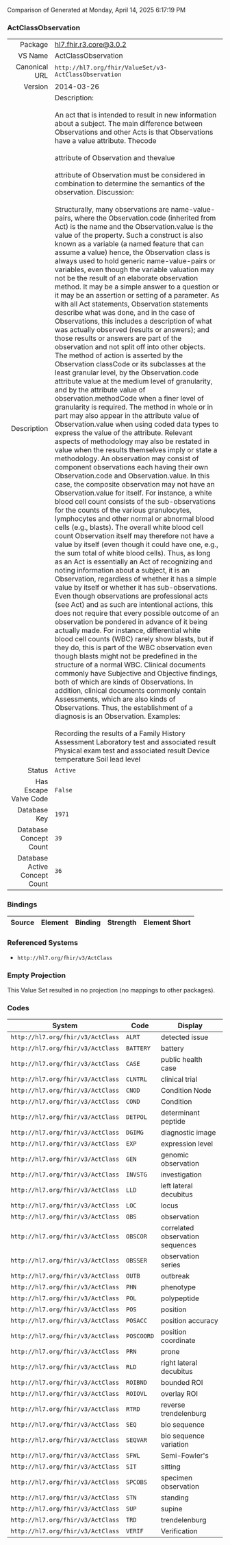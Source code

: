 Comparison of 
Generated at Monday, April 14, 2025 6:17:19 PM

### ActClassObservation

|      |     |
| ---: | --- |
| Package | hl7.fhir.r3.core@3.0.2 |
| VS Name | ActClassObservation |
| Canonical URL | `http://hl7.org/fhir/ValueSet/v3-ActClassObservation` |
| Version | 2014-03-26 |
| Description | Description:<br/><br/>An act that is intended to result in new information about a subject. The main difference between Observations and other Acts is that Observations have a value attribute. Thecode<br/><br/>attribute of Observation and thevalue<br/><br/>attribute of Observation must be considered in combination to determine the semantics of the observation.  Discussion:<br/><br/> Structurally, many observations are name-value-pairs, where the Observation.code (inherited from Act) is the name and the Observation.value is the value of the property. Such a construct is also known as a  variable (a named feature that can assume a value) hence, the Observation class is always used to hold generic name-value-pairs or variables, even though the variable valuation may not be the result of an elaborate observation method. It may be a simple answer to a question or it may be an assertion or setting of a parameter. As with all Act statements, Observation statements describe what was done, and in the case of Observations, this includes a description of what was actually observed (results or answers); and those results or answers are part of the observation and not split off into other objects. The method of action is asserted by the Observation classCode or its subclasses at the least granular level, by the Observation.code attribute value at the medium level of granularity, and by the attribute value of observation.methodCode when a finer level of granularity is required. The method in whole or in part may also appear in the attribute value of Observation.value when using coded data types to express the value of the attribute. Relevant aspects of methodology may also be restated in value when the results themselves imply or state a methodology. An observation may consist of component observations each having their own Observation.code and Observation.value. In this case, the composite observation may not have an Observation.value for itself. For instance, a white blood cell count consists of the sub-observations for the counts of the various granulocytes, lymphocytes and other normal or abnormal blood cells (e.g., blasts). The overall white blood cell count Observation itself may therefore not have a value by itself (even though it could have one, e.g., the sum total of white blood cells). Thus, as long as an Act is essentially an Act of recognizing and noting information about a subject, it is an Observation, regardless of whether it has a simple value by itself or whether it has sub-observations. Even though observations are professional acts (see Act) and as such are intentional actions, this does not require that every possible outcome of an observation be pondered in advance of it being actually made. For instance, differential white blood cell counts (WBC) rarely show blasts, but if they do, this is part of the WBC observation even though blasts might not be predefined in the structure of a normal WBC. Clinical documents commonly have Subjective and Objective findings, both of which are kinds of Observations. In addition, clinical documents commonly contain Assessments, which are also kinds of Observations. Thus, the establishment of a diagnosis is an Observation.  Examples:<br/><br/>   Recording the results of a Family History Assessment  Laboratory test and associated result  Physical exam test and associated result  Device temperature  Soil lead level |
| Status | `Active` |
| Has Escape Valve Code | `False` |
| Database Key | `1971` |
| Database Concept Count | `39` |
| Database Active Concept Count | `36` |
### Bindings

| Source | Element | Binding | Strength | Element Short |
| ------ | ------- | ------- | -------- | ------------- |

### Referenced Systems

* `http://hl7.org/fhir/v3/ActClass`
### Empty Projection

This Value Set resulted in no projection (no mappings to other packages).

### Codes

| System | Code | Display |
| ------ | ---- | ------- |
| `http://hl7.org/fhir/v3/ActClass` | `ALRT` | detected issue |
| `http://hl7.org/fhir/v3/ActClass` | `BATTERY` | battery |
| `http://hl7.org/fhir/v3/ActClass` | `CASE` | public health case |
| `http://hl7.org/fhir/v3/ActClass` | `CLNTRL` | clinical trial |
| `http://hl7.org/fhir/v3/ActClass` | `CNOD` | Condition Node |
| `http://hl7.org/fhir/v3/ActClass` | `COND` | Condition |
| `http://hl7.org/fhir/v3/ActClass` | `DETPOL` | determinant peptide |
| `http://hl7.org/fhir/v3/ActClass` | `DGIMG` | diagnostic image |
| `http://hl7.org/fhir/v3/ActClass` | `EXP` | expression level |
| `http://hl7.org/fhir/v3/ActClass` | `GEN` | genomic observation |
| `http://hl7.org/fhir/v3/ActClass` | `INVSTG` | investigation |
| `http://hl7.org/fhir/v3/ActClass` | `LLD` | left lateral decubitus |
| `http://hl7.org/fhir/v3/ActClass` | `LOC` | locus |
| `http://hl7.org/fhir/v3/ActClass` | `OBS` | observation |
| `http://hl7.org/fhir/v3/ActClass` | `OBSCOR` | correlated observation sequences |
| `http://hl7.org/fhir/v3/ActClass` | `OBSSER` | observation series |
| `http://hl7.org/fhir/v3/ActClass` | `OUTB` | outbreak |
| `http://hl7.org/fhir/v3/ActClass` | `PHN` | phenotype |
| `http://hl7.org/fhir/v3/ActClass` | `POL` | polypeptide |
| `http://hl7.org/fhir/v3/ActClass` | `POS` | position |
| `http://hl7.org/fhir/v3/ActClass` | `POSACC` | position accuracy |
| `http://hl7.org/fhir/v3/ActClass` | `POSCOORD` | position coordinate |
| `http://hl7.org/fhir/v3/ActClass` | `PRN` | prone |
| `http://hl7.org/fhir/v3/ActClass` | `RLD` | right lateral decubitus |
| `http://hl7.org/fhir/v3/ActClass` | `ROIBND` | bounded ROI |
| `http://hl7.org/fhir/v3/ActClass` | `ROIOVL` | overlay ROI |
| `http://hl7.org/fhir/v3/ActClass` | `RTRD` | reverse trendelenburg |
| `http://hl7.org/fhir/v3/ActClass` | `SEQ` | bio sequence |
| `http://hl7.org/fhir/v3/ActClass` | `SEQVAR` | bio sequence variation |
| `http://hl7.org/fhir/v3/ActClass` | `SFWL` | Semi-Fowler's |
| `http://hl7.org/fhir/v3/ActClass` | `SIT` | sitting |
| `http://hl7.org/fhir/v3/ActClass` | `SPCOBS` | specimen observation |
| `http://hl7.org/fhir/v3/ActClass` | `STN` | standing |
| `http://hl7.org/fhir/v3/ActClass` | `SUP` | supine |
| `http://hl7.org/fhir/v3/ActClass` | `TRD` | trendelenburg |
| `http://hl7.org/fhir/v3/ActClass` | `VERIF` | Verification |
